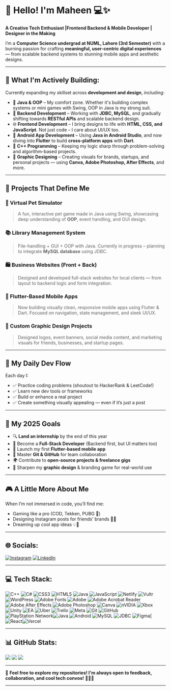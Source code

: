 # 👋 Hello! I'm Maheen 💻✨

**A Creative Tech Enthusiast |Frontend Backend & Mobile Developer | Designer in the Making**

I’m a **Computer Science undergrad at NUML, Lahore (3rd Semester)** with a burning passion for crafting **meaningful, user-centric digital experiences** — from scalable backend systems to stunning mobile apps and aesthetic designs.

---

## 🚀 What I'm Actively Building:

Currently expanding my skillset across **development and design**, including:

* 🧠 **Java & OOP** – My comfort zone. Whether it's building complex systems or mini games with Swing, OOP in Java is my strong suit.
* 💾 **Backend Development** – Working with **JDBC, MySQL**, and gradually shifting towards **RESTful APIs** and scalable backend design.
* 🌐 **Frontend Development** – I bring designs to life with **HTML, CSS, and JavaScript**. Not just code – I care about UI/UX too.
* 📱 **Android App Development** – Using **Java in Android Studio**, and now diving into **Flutter** to build **cross-platform apps** with **Dart**.
* 🧩 **C++ Programming** – Keeping my logic sharp through problem-solving and algorithm-based projects.
* 🎨 **Graphic Designing** – Creating visuals for brands, startups, and personal projects — using **Canva, Adobe Photoshop, After Effects**, and more.

---

## 🔧 Projects That Define Me

### 🐾 Virtual Pet Simulator

> A fun, interactive pet game made in Java using Swing, showcasing deep understanding of **OOP**, event handling, and GUI design.

### 📚 Library Management System

> File-handling + GUI + OOP with Java. Currently in progress – planning to integrate **MySQL database** using JDBC.

### 🛍️ Business Websites (Front + Back)

> Designed and developed full-stack websites for local clients — from layout to backend logic and form integration.

### 📱 Flutter-Based Mobile Apps

> Now building visually clean, responsive mobile apps using Flutter & Dart. Focused on navigation, state management, and sleek UI/UX.

### 🎨 Custom Graphic Design Projects

> Designed logos, event banners, social media content, and marketing visuals for friends, businesses, and startup pages.

---

## 📅 My Daily Dev Flow

Each day I:

* ✅ Practice coding problems (shoutout to HackerRank & LeetCode!)
* ✅ Learn new dev tools or frameworks
* ✅ Build or enhance a real project
* ✅ Create something visually appealing — even if it’s just a post

---

## 🎯 My 2025 Goals

* 🔍 **Land an internship** by the end of this year
* 💼 Become a **Full-Stack Developer** (Backend first, but UI matters too)
* 📱 Launch my first **Flutter-based mobile app**
* 🔗 Master **Git & GitHub** for team collaboration
* 🌍 Contribute to **open-source projects & freelance gigs**
* 🎨 Sharpen my **graphic design** & branding game for real-world use

---

## 🎮 A Little More About Me

When I’m not immersed in code, you’ll find me:

* Gaming like a pro (COD, Tekken, PUBG 👾)
* Designing Instagram posts for friends' brands 🧠🎨
* Dreaming up cool app ideas 💡📲

---

## 🌐 Socials:

[![Instagram](https://img.shields.io/badge/Instagram-%23E4405F.svg?logo=Instagram\&logoColor=white)](https://instagram.com/maheen_khadim_)
[![LinkedIn](https://img.shields.io/badge/LinkedIn-%230077B5.svg?logo=linkedin\&logoColor=white)](https://linkedin.com/in/maheen%20khadim)

---

## 💻 Tech Stack:
![C++](https://img.shields.io/badge/c++-%2300599C.svg?style=for-the-badge&logo=c%2B%2B&logoColor=white) ![C#](https://img.shields.io/badge/c%23-%23239120.svg?style=for-the-badge&logo=csharp&logoColor=white) ![CSS3](https://img.shields.io/badge/css3-%231572B6.svg?style=for-the-badge&logo=css3&logoColor=white) ![HTML5](https://img.shields.io/badge/html5-%23E34F26.svg?style=for-the-badge&logo=html5&logoColor=white) ![Java](https://img.shields.io/badge/java-%23ED8B00.svg?style=for-the-badge&logo=openjdk&logoColor=white) ![JavaScript](https://img.shields.io/badge/javascript-%23323330.svg?style=for-the-badge&logo=javascript&logoColor=%23F7DF1E) ![Netlify](https://img.shields.io/badge/netlify-%23000000.svg?style=for-the-badge&logo=netlify&logoColor=#00C7B7) ![Vultr](https://img.shields.io/badge/Vultr-007BFC.svg?style=for-the-badge&logo=vultr) ![WordPress](https://img.shields.io/badge/WordPress-%23117AC9.svg?style=for-the-badge&logo=WordPress&logoColor=white) ![Adobe Fonts](https://img.shields.io/badge/Adobe%20Fonts-000B1D.svg?style=for-the-badge&logo=Adobe%20Fonts&logoColor=white) ![Adobe](https://img.shields.io/badge/adobe-%23FF0000.svg?style=for-the-badge&logo=adobe&logoColor=white) ![Adobe Acrobat Reader](https://img.shields.io/badge/Adobe%20Acrobat%20Reader-EC1C24.svg?style=for-the-badge&logo=Adobe%20Acrobat%20Reader&logoColor=white) ![Adobe After Effects](https://img.shields.io/badge/Adobe%20After%20Effects-9999FF.svg?style=for-the-badge&logo=Adobe%20After%20Effects&logoColor=white) ![Adobe Photoshop](https://img.shields.io/badge/adobe%20photoshop-%2331A8FF.svg?style=for-the-badge&logo=adobe%20photoshop&logoColor=white) ![Canva](https://img.shields.io/badge/Canva-%2300C4CC.svg?style=for-the-badge&logo=Canva&logoColor=white) ![nVIDIA](https://img.shields.io/badge/nVIDIA-%2376B900.svg?style=for-the-badge&logo=nVIDIA&logoColor=white) ![Xbox](https://img.shields.io/badge/xbox-%23107C10.svg?style=for-the-badge&logo=xbox&logoColor=white) ![Unity](https://img.shields.io/badge/unity-%23000000.svg?style=for-the-badge&logo=unity&logoColor=white) ![EA](https://img.shields.io/badge/ea-%23000000.svg?style=for-the-badge&logo=ea&logoColor=white) ![Uber](https://img.shields.io/badge/Uber-%23000000.svg?style=for-the-badge&logo=Uber&logoColor=white) ![Trello](https://img.shields.io/badge/Trello-%23026AA7.svg?style=for-the-badge&logo=Trello&logoColor=white) ![Meta](https://img.shields.io/badge/Meta-%230467DF.svg?style=for-the-badge&logo=Meta&logoColor=white) ![Git](https://img.shields.io/badge/git-%23F05033.svg?style=for-the-badge&logo=git&logoColor=white) ![GitHub](https://img.shields.io/badge/github-%23121011.svg?style=for-the-badge&logo=github&logoColor=white) ![PlayStation Network](https://img.shields.io/badge/PSN-%230070D1.svg?style=for-the-badge&logo=Playstation&logoColor=white)![Java](https://img.shields.io/badge/java-%23ED8B00.svg?style=for-the-badge&logo=openjdk&logoColor=white)
![Android](https://img.shields.io/badge/Android-3DDC84?style=for-the-badge&logo=android&logoColor=white)
![MySQL](https://img.shields.io/badge/mysql-%2300f.svg?style=for-the-badge&logo=mysql&logoColor=white)
![JDBC](https://img.shields.io/badge/JDBC-007396?style=for-the-badge&logo=java&logoColor=white)
![Figma](https://img.shields.io/badge/figma-%23F24E1E.svg?style=for-the-badge&logo=figma&logoColor=white)[![React](https://img.shields.io/badge/React-61DAFB?style=for-the-badge&logo=react&logoColor=black)![Vercel](https://img.shields.io/badge/Vercel-000000?style=for-the-badge&logo=vercel&logoColor=white)




---

## 📊 GitHub Stats:

![](https://github-readme-stats.vercel.app/api?username=maheen-736\&theme=date_night\&hide_border=false\&include_all_commits=false\&count_private=true)
![](https://nirzak-streak-stats.vercel.app/?user=maheen-736\&theme=date_night\&hide_border=false)
![](https://github-readme-stats.vercel.app/api/top-langs/?username=maheen-736\&theme=date_night\&hide_border=false\&include_all_commits=false\&count_private=true\&layout=compact)

---

💬 **Feel free to explore my repositories! I'm always open to feedback, collaboration, and cool tech convos!** 🚀👩‍💻

---

